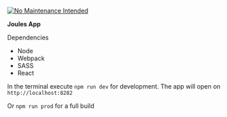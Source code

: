 [![No Maintenance Intended](http://unmaintained.tech/badge.svg)](http://unmaintained.tech/)

**Joules App**

Dependencies
- Node
- Webpack
- SASS
- React

In the terminal execute `npm run dev` for development. The app will open on `http://localhost:8282`

Or `npm run prod` for a full build

